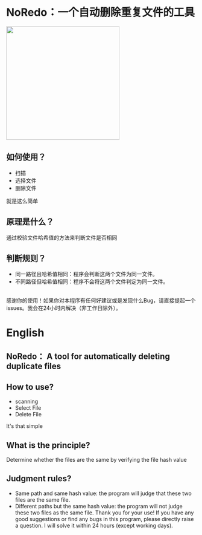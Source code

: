 # NoRedo：一个自动删除重复文件的工具
<img src="https://www.lp-gardenwalk.top/wp-content/uploads/1737602734-icon.png" width="300" height="300">

## 如何使用？
- 扫描
- 选择文件
- 删除文件

就是这么简单

## 原理是什么？
通过校验文件哈希值的方法来判断文件是否相同
## 判断规则？
- 同一路径且哈希值相同：程序会判断这两个文件为同一文件。
- 不同路径但哈希值相同：程序不会将这两个文件判定为同一文件。
## 
感谢你的使用！如果你对本程序有任何好建议或是发现什么Bug，请直接提起一个issues。我会在24小时内解决（非工作日除外）。
# English
## NoRedo： A tool for automatically deleting duplicate files
## How to use?
- scanning
- Select File
- Delete File

It's that simple
## What is the principle?
Determine whether the files are the same by verifying the file hash value
## Judgment rules?
- Same path and same hash value: the program will judge that these two files are the same file.
- Different paths but the same hash value: the program will not judge these two files as the same file.
Thank you for your use! If you have any good suggestions or find any bugs in this program, please directly raise a question. I will solve it within 24 hours (except working days).
